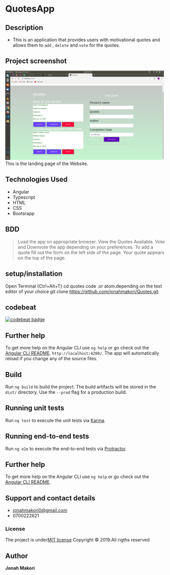 # QuotesApp

## Description

- This is an application that provides users with motivational quotes and allows them to `add` , `delete` and `vote` for the quotes.

## Project screenshot

 <img src="./src/assets/screenshot.png" width=500px >
 This is the landing page of the Website.

## Technologies Used

- Angular
- Typescript
- HTML
- CSS
- Bootsrapp

## BDD

> Load the app on appropriate browser.
> View the Quotes Available.
> Vote and Downvote the app depending on your preferences.
> To add a quote fill out the form on the left side of the page.
> Your quote appears on the top of the page.
## setup/installation
Open Terminal {Ctrl+Alt+T}
cd quotes
code .or atom.depending on the text editor of your choice
git clone https://github.com/jonahmakori/Quotes.git


## codebeat

[![codebeat badge](https://codebeat.co/badges/a64745f5-0489-4df8-a6fc-8a658cf548eb)](https://codebeat.co/projects/github-com-jonahmakori-quotes-master)

## Further help

To get more help on the Angular CLI use `ng help` or go check out the [Angular CLI README](https://github.com/angular/angular-cli/blob/master/README.md).
`http://localhost:4200/`. The app will automatically reload if you change any of the source files.


## Build

Run `ng build` to build the project. The build artifacts will be stored in the `dist/` directory. Use the `--prod` flag for a production build.

## Running unit tests

Run `ng test` to execute the unit tests via [Karma](https://karma-runner.github.io).

## Running end-to-end tests

Run `ng e2e` to execute the end-to-end tests via [Protractor](http://www.protractortest.org/).

## Further help

To get more help on the Angular CLI use `ng help` or go check out the [Angular CLI README](https://github.com/angular/angular-cli/blob/master/README.md).

## Support and contact details

 - jonahmakori0@gmail.com
 - 0700222621

### License

The project is under[MIT license](/blob/master/LICENSE)
Copyright &copy; 2019.All rigths reserved

## Author

**Jonah Makori**
